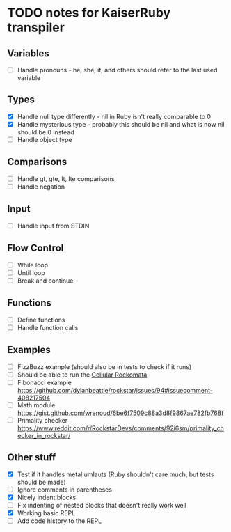 # TODO notes for KaiserRuby transpiler

## Variables

- [ ] Handle pronouns - he, she, it, and others should refer to the last used variable

## Types

- [x] Handle null type differently - nil in Ruby isn't really comparable to 0
- [x] Handle mysterious type - probably this should be nil and what is now nil should be 0 instead
- [ ] Handle object type

## Comparisons

- [ ] Handle gt, gte, lt, lte comparisons
- [ ] Handle negation

## Input

- [ ] Handle input from STDIN

## Flow Control

- [ ] While loop
- [ ] Until loop
- [ ] Break and continue

## Functions

- [ ] Define functions
- [ ] Handle function calls

## Examples

- [ ] FizzBuzz example (should also be in tests to check if it runs)
- [ ] Should be able to run the [Cellular Rockomata](https://github.com/Rifhutch/cellular-rocktomata)
- [ ] Fibonacci example https://github.com/dylanbeattie/rockstar/issues/94#issuecomment-408217504
- [ ] Math module https://gist.github.com/wrenoud/6be6f7509c88a3d8f9867ae782fb768f
- [ ] Primality checker https://www.reddit.com/r/RockstarDevs/comments/92i6sm/primality_checker_in_rockstar/

## Other stuff

- [x] Test if it handles metal umlauts (Ruby shouldn't care much, but tests should be made)
- [ ] Ignore comments in parentheses
- [x] Nicely indent blocks
- [ ] Fix indenting of nested blocks that doesn't really work well
- [x] Working basic REPL
- [ ] Add code history to the REPL